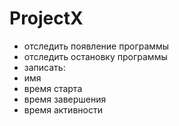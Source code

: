 # ProjectX
- отследить появление программы 
- отследить остановку программы
- записать:
- имя
- время старта
- время завершения
- время активности
